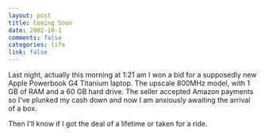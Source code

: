```yaml
--- 
layout: post
title: Coming Soon
date: 2002-10-1
comments: false
categories: life
link: false
---
```

Last night, actually this morning at 1:21 am I won a bid for a supposedly new Apple Powerbook G4 Titanium laptop. The upscale 800MHz model, with 1 GB of RAM and a 60 GB hard drive. The seller accepted Amazon payments so I've plunked my cash down and now I am anxiously awaiting the arrival of a box.

Then I'll know if I got the deal of a lifetime or taken for a ride.
